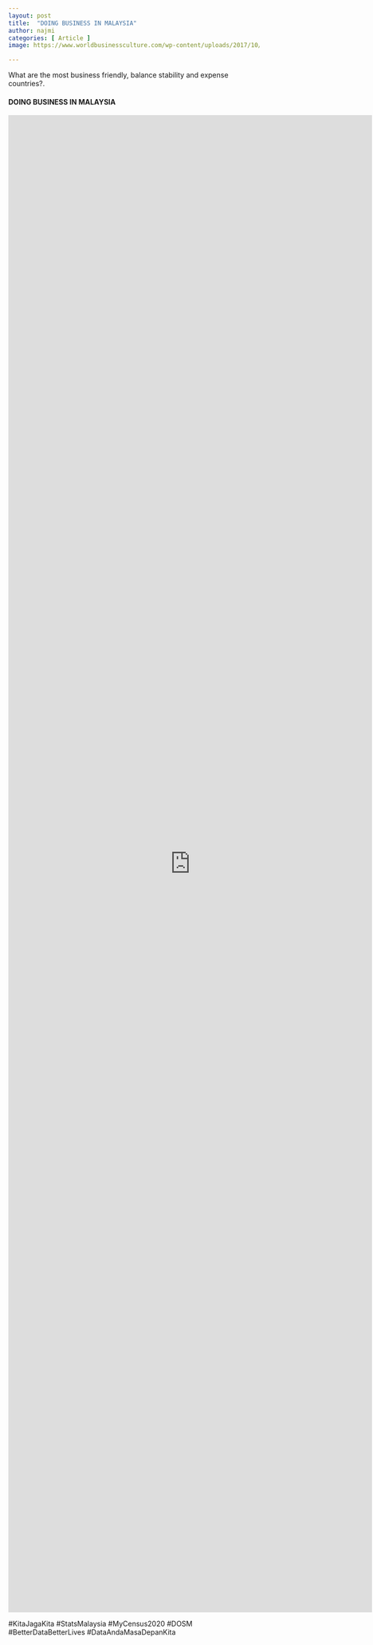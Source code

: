 ```yaml
---
layout: post
title:  "DOING BUSINESS IN MALAYSIA"
author: najmi
categories: [ Article ]
image: https://www.worldbusinessculture.com/wp-content/uploads/2017/10/malaysia-cover-crop.jpg

---
```

What are the most business friendly, balance stability and expense countries?.

#### DOING BUSINESS IN MALAYSIA

<iframe src="https://adb-viz2020.netlify.app/interactive.columnfivemedia.com/lucidworks/dark-data/index.html" style="width: 730px; height: 3000px; border: 0" /></iframe>


#KitaJagaKita
#StatsMalaysia
#MyCensus2020
#DOSM
#BetterDataBetterLives
#DataAndaMasaDepanKita
